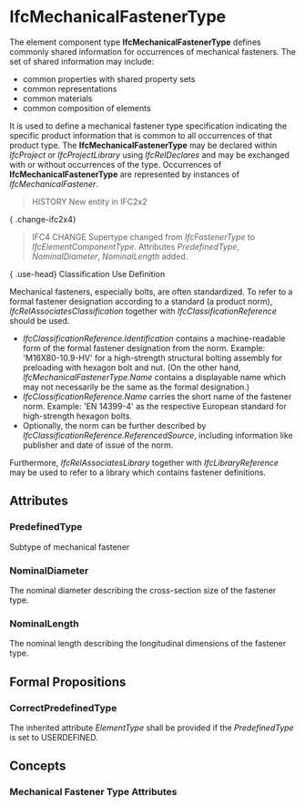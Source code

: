 # IfcMechanicalFastenerType

The element component type **IfcMechanicalFastenerType** defines commonly shared information for occurrences of mechanical fasteners. The set of shared information may include:

* common properties with shared property sets
* common representations
* common materials
* common composition of elements

It is used to define a mechanical fastener type specification indicating the specific product information that is common to all occurrences of that product type. The **IfcMechanicalFastenerType** may be declared within _IfcProject_ or _IfcProjectLibrary_ using _IfcRelDeclares_ and may be exchanged with or without occurrences of the type. Occurrences of **IfcMechanicalFastenerType** are represented by instances of _IfcMechanicalFastener_.

> HISTORY New entity in IFC2x2

{ .change-ifc2x4}
> IFC4 CHANGE Supertype changed from _IfcFastenerType_ to _IfcElementComponentType_. Attributes _PredefinedType_, _NominalDiameter_, _NominalLength_ added.

{ .use-head}
Classification Use Definition

Mechanical fasteners, especially bolts, are often standardized. To refer to a formal fastener designation according to a standard (a product norm), _IfcRelAssociatesClassification_ together with _IfcClassificationReference_ should be used.

* _IfcClassificationReference.Identification_ contains a machine-readable form of the formal fastener designation from the norm. Example: 'M16X80-10.9-HV' for a high-strength structural bolting assembly for preloading with hexagon bolt and nut. (On the other hand, _IfcMechanicalFastenerType.Name_ contains a displayable name which may not necessarily be the same as the formal designation.)
* _IfcClassificationReference.Name_ carries the short name of the fastener norm. Example: 'EN 14399-4' as the respective European standard for high-strength hexagon bolts.
* Optionally, the norm can be further described by _IfcClassificationReference.ReferencedSource_, including information like publisher and date of issue of the norm.

Furthermore, _IfcRelAssociatesLibrary_ together with _IfcLibraryReference_ may be used to refer to a library which contains fastener definitions.

## Attributes

### PredefinedType
Subtype of mechanical fastener

### NominalDiameter
The nominal diameter describing the cross-section size of the fastener type.

### NominalLength
The nominal length describing the longitudinal dimensions of the fastener type.

## Formal Propositions

### CorrectPredefinedType
The inherited attribute _ElementType_ shall be provided if the _PredefinedType_ is set to USERDEFINED.

## Concepts

### Mechanical Fastener Type Attributes




